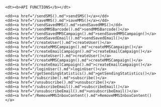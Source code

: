 <html>

<head>

</head>

<body>

<ul>



	<dt><b>API FUNCTIONS</b></dt>  

	<dd><a href="/sendSMS().md">sendSMS()</a></dd>
	<dd><a href="/saveMMS().md">saveMMS()</a></dd>
	<dd><a href="/sendSavedMMS().md">sendSavedMMS()</dd>
	<dd><a href="/sendMMSBarcode().md">sendMMSBarcode()</a>
	<dd><a href="/sendSavedMMSCampaign().md">sendSavedMMSCampaign()</a>
	<dd><a href="/sendSavedEmail().md">sendSavedEmail()</a>
	<dd><a href="/createUser().md">createUser()</a>
	<dd><a href="/createMMSCampaign().md">createMMSCampaign()</a>
	<dd><a href="/createEmailCampaign().md">createEmailCampaign()</a>
	<dd><a href="/createUser().md">createUser()</a>
	<dd><a href="/createMMSCampaign().md">createMMSCampaign()</a>
	<dd><a href="/createEmailCampaign().md">createEmailCampaign()</a>
	<dd><a href="/loginUser().md">loginUser()</a>
	<dd><a href="/getSendingStatistics().md">getSendingStatistics()</a>
	<dd><a href="/subscribe().md">subscribe()</a>
	<dd><a href="/unsubscribe().md">unsubscribe()</a>
	<dd><a href="/subscribeEmail().md">subscribeEmail()</a>
	<dd><a href="/unsubscribeEmail().md">unsubscribeEmail()</a>
	<dd><a href="/RemoveMMSInboxContent().md">RemoveMMSInboxContent()</a>



</ul>
